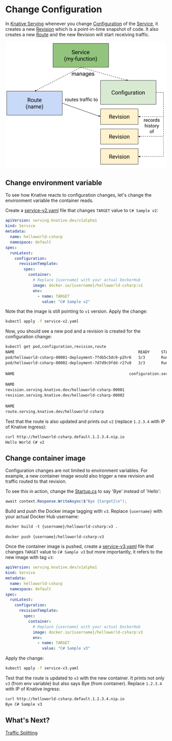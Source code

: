 # Change Configuration

In [Knative Serving](https://github.com/knative/docs/tree/master/serving) whenever you change [Configuration](https://github.com/knative/serving/blob/master/docs/spec/spec.md#configuration) of the [Service](https://github.com/knative/serving/blob/master/docs/spec/spec.md#service), it creates a new [Revision](https://github.com/knative/serving/blob/master/docs/spec/spec.md#revision) which is a point-in-time snapshot of code. It also creates a new [Route](https://github.com/knative/serving/blob/master/docs/spec/spec.md#route) and the new Revision will start receiving traffic.

![Diagram](https://github.com/knative/serving/raw/master/docs/spec/images/object_model.png)

## Change environment variable

To see how Knative reacts to configuration changes, let's change the environment variable the container reads. 

Create a [service-v2.yaml](../serving/helloworld-csharp/service-v2.yaml) file that changes `TARGET` value to `C# Sample v2`:

```yaml
apiVersion: serving.knative.dev/v1alpha1
kind: Service
metadata:
  name: helloworld-csharp
  namespace: default
spec:
  runLatest:
    configuration:
      revisionTemplate:
        spec:
          container:
            # Replace {username} with your actual DockerHub 
            image: docker.io/{username}/helloworld-csharp:v1
            env:
              - name: TARGET
                value: "C# Sample v2"
```

Note that the image is still pointing to `v1` version. Apply the change:

```bash
kubectl apply -f service-v2.yaml
```
Now, you should see a new pod and a revision is created for the configuration change:

```bash
kubectl get pod,configuration,revision,route 
NAME                                                      READY     STATUS    RESTARTS   
pod/helloworld-csharp-00001-deployment-7fdb5c5dc9-p2hr6   3/3       Running   0          
pod/helloworld-csharp-00002-deployment-7d7d9c9fdd-r27v8   3/3       Running   0          

NAME                                                  configuration.serving.knative.dev/helloworld-csharp   

NAME                                                   
revision.serving.knative.dev/helloworld-csharp-00001   
revision.serving.knative.dev/helloworld-csharp-00002   

NAME                                          
route.serving.knative.dev/helloworld-csharp   
```
Test that the route is also updated and prints out `v2` (replace `1.2.3.4` with IP of Knative ingress):

```bash
curl http://helloworld-csharp.default.1.2.3.4.nip.io
Hello World C# v2
```
## Change container image

Configuration changes are not limited to environment variables. For example, a new container image would also trigger a new revision and traffic routed to that revision. 

To see this in action, change the [Startup.cs](../serving/helloworld-csharp/Startup.cs) to say 'Bye' instead of 'Hello':

```csharp
await context.Response.WriteAsync($"Bye {target}\n");
```
Build and push the Docker image tagging with `v3`. Replace `{username}` with your actual Docker Hub username:

```docker
docker build -t {username}/helloworld-csharp:v3 .

docker push {username}/helloworld-csharp:v3
```

Once the container image is pushed, create a [service-v3.yaml](../serving/helloworld-csharp/service-v3.yaml) file that changes `TARGET` value to `C# Sample v3` but more importantly, it refers to the new image with tag `v3`:

```yaml
apiVersion: serving.knative.dev/v1alpha1
kind: Service
metadata:
  name: helloworld-csharp
  namespace: default
spec:
  runLatest:
    configuration:
      revisionTemplate:
        spec:
          container:
            # Replace {username} with your actual DockerHub 
            image: docker.io/{username}/helloworld-csharp:v3
            env:
              - name: TARGET
                value: "C# Sample v3"
```

Apply the change:

```bash
kubectl apply -f service-v3.yaml
```
Test that the route is updated to `v3` with the new container. It prints not only `v3` (from env variable) but also says Bye (from container). Replace `1.2.3.4` with IP of Knative ingress:

```bash
curl http://helloworld-csharp.default.1.2.3.4.nip.io
Bye C# Sample v3
```

## What's Next?
[Traffic Splitting](04-trafficsplitting.md)